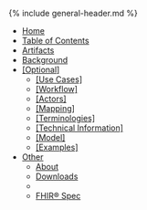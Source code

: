 {% include general-header.md %}

<div class="segment" id="segment-navbar">
  <div id="stripe"></div>
  <div class="container">
    <nav class="navbar navbar-inverse">
      <div class="container">
        <div class="nav-collapse collapse navbar-inverse-collapse">
          <ul class="nav navbar-nav">
            <li><a href="use-case.html">Home</a></li>
            <li><a href="use-case-toc.html">Table of Contents</a></li>
            <li><a href="use-case-artifacts.html">Artifacts</a></li>
            <li><a href="use-case-background.html">Background</a></li>
            <li class="dropdown">
              <a href="#" class="dropdown-toggle" data-toggle="dropdown">[Optional] <b class="caret"></b></a>
              <ul class="dropdown-menu">
                <li><a href="use-case-use-cases.html">[Use Cases]</a></li>
                <li><a href="use-case-workflow.html">[Workflow]</a></li>
                <li><a href="use-case-actors.html">[Actors]</a></li>
                <li><a href="use-case-mapping.html">[Mapping]</a></li>
                <li><a href="use-case-terminologies.html">[Terminologies]</a></li>
                <li><a href="use-case-technical-information.html">[Technical Information]</a></li>
                <li><a href="use-case-model.html">[Model]</a></li>
                <li><a href="use-case-examples.html">[Examples]</a></li>
              </ul>
            </li>
             <li class="dropdown">
              <a href="#" class="dropdown-toggle" data-toggle="dropdown">Other <b class="caret"></b></a>
              <ul class="dropdown-menu">
                <li><a href="use-case-about.html">About</a></li>
                <li><a href="use-case-downloads.html">Downloads</a></li>
                <li class="divider"></li>
                <li>
                  <a target="_blank" href="{{site.data.fhir.path}}index.html">
                    FHIR® Spec
                  </a>
                </li>
              </ul>
            </li>
          </ul>
        </div>
      </div>
    </nav>
  </div>
</div>

<style>
  .no-number {
    --heading-prefix: none;
  }
</style>
